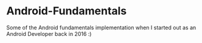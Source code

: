 # Android-Fundamentals

Some of the Android fundamentals implementation when I started out as an Android Developer back in 2016 :)
